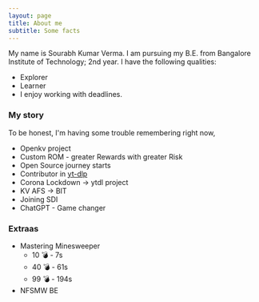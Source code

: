```yaml
---
layout: page
title: About me
subtitle: Some facts
---
```


<link rel="shortcut icon" type="x-icon" href="profile.png">

My name is Sourabh Kumar Verma.
I am pursuing my B.E. from Bangalore Institute of Technology; 2nd year.
 I have the following qualities:
- Explorer
- Learner
- I enjoy working with deadlines.


### My story

To be honest, I'm having some trouble remembering right now,
- Openkv project<br>
- Custom ROM - greater Rewards with greater Risk<br>
- Open Source journey starts<br>
- Contributor in [yt-dlp](https://github.com/yt-dlp/yt-dlp)<br>
- Corona Lockdown -> ytdl project<br>
- KV AFS -> BIT<br>
- Joining SDI<br>
- ChatGPT - Game changer<br>

### Extraas
- Mastering Minesweeper
  - 10 💣 - 7s
  - 40 💣 - 61s
  - 99 💣 - 194s
- NFSMW BE